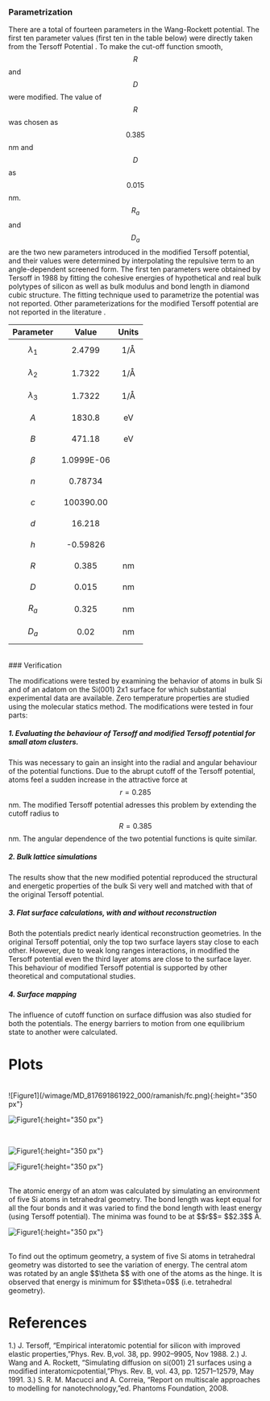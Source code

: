 ### Parametrization

There are a total of fourteen parameters in the Wang-Rockett potential. The first ten parameter values (first ten in the table below) were directly taken from the Tersoff Potential . To make the cut-off function smooth, $$R$$ and $$D$$ were modified. The value of $$R$$ was chosen as $$0.385$$ nm and $$D$$ as $$0.015$$ nm. $$R_a$$  and  $$D_a$$  are the two new parameters introduced in the modified Tersoff potential, and their values were determined by interpolating the repulsive term to an angle-dependent screened form.  The first ten parameters were obtained by Tersoff in 1988 by fitting the cohesive energies of hypothetical and real bulk polytypes of silicon as well as bulk modulus and bond length in diamond cubic structure. The fitting technique used to parametrize the potential was not reported.  Other parameterizations for the modified Tersoff potential are not reported in the literature .


|     Parameter     |    Value   |    Units   |
|:-----------------:|:----------:|:----------:|
| $$\lambda_1$$  |   2.4799   | 1/Å |
|  $$\lambda_2$$   |   1.7322   | 1/Å |
|  $$\lambda_3$$   |   1.7322   | 1/Å |
|        $$A$$       |   1830.8   |   eV   |
|        $$B$$        |   471.18   |   eV   |
|        $$\beta$$      | 1.0999E-06 |            |
|        $$n$$        |   0.78734  |            |
|        $$c$$       |  100390.00 |            |
|        $$d$$        |   16.218   |            |
|        $$h$$       |  -0.59826  |            |
|        $$R$$        |    0.385   |   nm   |
|        $$D$$        |    0.015   |   nm   |
| $$R_a$$ |    0.325   |   nm   |
| $$D_a$$ |    0.02    |   nm   |


<br/>
### Verification

The modifications were tested by examining the behavior of atoms in bulk Si and of an adatom on the Si(001) 2x1 surface for which substantial experimental data are available. Zero temperature properties are studied using the molecular statics method. The modifications were tested in four parts:

##### 1. Evaluating the behaviour of Tersoff and modified Tersoff potential for small atom clusters. 
This was necessary to gain an insight into the radial and angular behaviour of the potential functions. Due to the abrupt cutoff of the Tersoff potential, atoms feel a sudden increase in the attractive force at $$r=0.285$$ nm. The modified Tersoff potential adresses this problem by extending the cutoff radius to $$R=0.385$$ nm. The angular dependence of the two potential functions is quite similar.

##### 2. Bulk lattice simulations
The results show that the new modified potential reproduced the structural and energetic properties of the bulk Si very well and matched with that of the original Tersoff potential.

##### 3. Flat surface calculations, with and without reconstruction 
Both the potentials predict nearly identical reconstruction geometries. In the original Tersoff potential, only the top two surface layers stay close to each other. However, due to weak long ranges interactions, in modified the Tersoff potential even the third layer atoms are close to the surface layer. This behaviour of modified Tersoff potential is supported by other theoretical and computational studies.  

##### 4. Surface mapping
The influence of cutoff function on surface diffusion was also studied for both the potentials. The energy barriers to motion from one equilibrium state to another were calculated. 
<br/>
# Plots

<br/>
![Figure1](/wimage/MD_817691861922_000/ramanish/fc.png){:height="350 px"}
<br/>


![Figure1](/wimage/MD_817691861922_000/ramanish/g.png){:height="350 px"}

<br/>

![Figure1](/wimage/MD_817691861922_000/ramanish/Aij.png){:height="350 px"}
<br/>


![Figure1](/wimage/MD_817691861922_000/ramanish/r.png){:height="350 px"}

<br/>
 The atomic energy of an atom was calculated by simulating an environment of five Si atoms in tetrahedral geometry. The bond length was kept equal for all the four bonds and it was varied to find the bond length with least energy (using Tersoff potential). The minima was found to be at $$r$$= $$2.3$$ Å.
<br/>

![Figure1](/wimage/MD_817691861922_000/ramanish/angle.png){:height="350 px"}

<br/>
To find out the optimum geometry, a system of five Si atoms in tetrahedral geometry was distorted to see the variation of energy. The central atom was rotated by an angle $$\theta $$ with one of the atoms as the hinge. It is observed that energy is minimum for $$\theta=0$$ (i.e. tetrahedral geometry). 



<br/>

# References
1.)   J. Tersoff, “Empirical interatomic potential for silicon with improved elastic properties,”Phys. Rev. B,vol. 38, pp. 9902–9905, Nov 1988.
2.) J.  Wang  and  A.  Rockett,  “Simulating  diffusion  on  si(001)  21  surfaces  using  a  modified  interatomicpotential,”Phys. Rev. B, vol. 43, pp. 12571–12579, May 1991.
3.) S. R. M. Macucci and A. Correia, “Report on multiscale approaches to modelling for nanotechnology,”ed. Phantoms Foundation, 2008.
